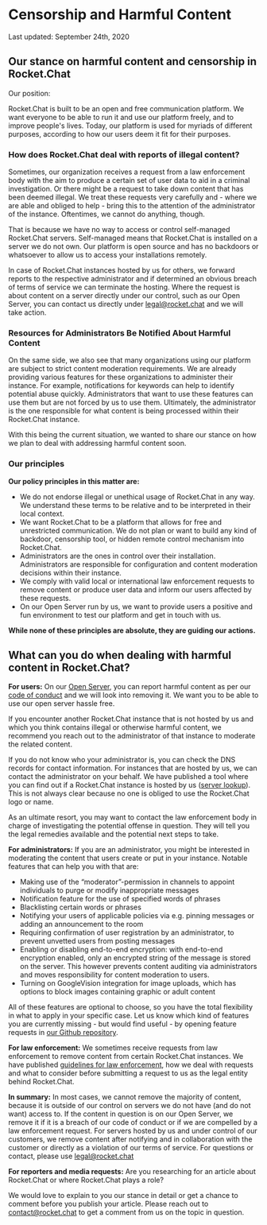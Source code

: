 # Censorship and Harmful Content

Last updated: September 24th, 2020

## Our stance on harmful content and censorship in Rocket.Chat

Our position:

Rocket.Chat is built to be an open and free communication platform. We want everyone to be able to run it and use our platform freely, and to improve people's lives. Today, our platform is used for myriads of different purposes, according to how our users deem it fit for their purposes.

### How does Rocket.Chat deal with reports of illegal content?

Sometimes, our organization receives a request from a law enforcement body with the aim to produce a certain set of user data to aid in a criminal investigation. Or there might be a request to take down content that has been deemed illegal. We treat these requests very carefully and - where we are able and obliged to help - bring this to the attention of the administrator of the instance. Oftentimes, we cannot do anything, though.

That is because we have no way to access or control self-managed Rocket.Chat servers. Self-managed means that Rocket.Chat is installed on a server we do not own. Our platform is open source and has no backdoors or whatsoever to allow us to access your installations remotely.

In case of Rocket.Chat instances hosted by us for others, we forward reports to the respective administrator and if determined an obvious breach of terms of service we can terminate the hosting. Where the request is about content on a server directly under our control, such as our Open Server, you can contact us directly under [legal@rocket.chat](mailto:legal@rocket.chat) and we will take action.

### Resources for Administrators Be Notified About Harmful Content

On the same side, we also see that many organizations using our platform are subject to strict content moderation requirements. We are already providing various features for these organizations to administer their instance. For example, notifications for keywords can help to identify potential abuse quickly. Administrators that want to use these features can use them but are not forced by us to use them. Ultimately, the administrator is the one responsible for what content is being processed within their Rocket.Chat instance.

With this being the current situation, we wanted to share our stance on how we plan to deal with addressing harmful content soon.

### Our principles

**Our policy principles in this matter are:**

* We do not endorse illegal or unethical usage of Rocket.Chat in any way. We understand these terms to be relative and to be interpreted in their local context.
* We want Rocket.Chat to be a platform that allows for free and unrestricted communication. We do not plan or want to build any kind of backdoor, censorship tool, or hidden remote control mechanism into Rocket.Chat.
* Administrators are the ones in control over their installation. Administrators are responsible for configuration and content moderation decisions within their instance.
* We comply with valid local or international law enforcement requests to remove content or produce user data and inform our users affected by these requests.
* On our Open Server run by us, we want to provide users a positive and fun environment to test our platform and get in touch with us.

**While none of these principles are absolute, they are guiding our actions.**

## What can you do when dealing with harmful content in Rocket.Chat?

**For users:** On our [Open Server](https://open.rocket.chat), you can report harmful content as per our [code of conduct](https://developer.rocket.chat/contribute-to-rocket.chat/code\_of\_conduct) and we will look into removing it. We want you to be able to use our open server hassle free.

If you encounter another Rocket.Chat instance that is not hosted by us and which you think contains illegal or otherwise harmful content, we recommend you reach out to the administrator of that instance to moderate the related content.

If you do not know who your administrator is, you can check the DNS records for contact information. For instances that are hosted by us, we can contact the administrator on your behalf. We have published a tool where you can find out if a Rocket.Chat instance is hosted by us ([server lookup](https://rocket.chat/server-lookup)). This is not always clear because no one is obliged to use the Rocket.Chat logo or name.

As an ultimate resort, you may want to contact the law enforcement body in charge of investigating the potential offense in question. They will tell you the legal remedies available and the potential next steps to take.

**For administrators:** If you are an administrator, you might be interested in moderating the content that users create or put in your instance. Notable features that can help you with that are:

* Making use of the “moderator”-permission in channels to appoint individuals to purge or modify inappropriate messages
* Notification feature for the use of specified words of phrases
* Blacklisting certain words or phrases
* Notifying your users of applicable policies via e.g. pinning messages or adding an announcement to the room
* Requiring confirmation of user registration by an administrator, to prevent unvetted users from posting messages
* Enabling or disabling end-to-end encryption: with end-to-end encryption enabled, only an encrypted string of the message is stored on the server. This however prevents content auditing via administrators and moves responsibility for content moderation to users.
* Turning on GoogleVision integration for image uploads, which has options to block images containing graphic or adult content

All of these features are optional to choose, so you have the total flexibility in what to apply in your specific case. Let us know which kind of features you are currently missing - but would find useful - by opening feature requests in [our Github repository](https://github.com/RocketChat/feature-requests).

**For law enforcement:** We sometimes receive requests from law enforcement to remove content from certain Rocket.Chat instances. We have published [guidelines for law enforcement](https://docs.rocket.chat/rocket.chat-legal/guidelines-for-law-enforcement), how we deal with requests and what to consider before submitting a request to us as the legal entity behind Rocket.Chat.

**In summary:** In most cases, we cannot remove the majority of content, because it is outside of our control on servers we do not have (and do not want) access to. If the content in question is on our Open Server, we remove it if it is a breach of our code of conduct or if we are compelled by a law enforcement request. For servers hosted by us and under control of our customers, we remove content after notifying and in collaboration with the customer or directly as a violation of our terms of service. For questions or contact, please use [legal@rocket.chat](mailto:legal@rocket.chat)

**For reporters and media requests:** Are you researching for an article about Rocket.Chat or where Rocket.Chat plays a role?

We would love to explain to you our stance in detail or get a chance to comment before you publish your article. Please reach out to [contact@rocket.chat](mailto:contact@rocket.chat) to get a comment from us on the topic in question.
